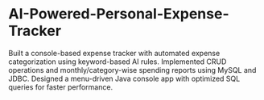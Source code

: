 # AI-Powered-Personal-Expense-Tracker
Built a console-based expense tracker with automated expense categorization using keyword-based AI rules. Implemented CRUD operations and monthly/category-wise spending reports using MySQL and JDBC. Designed a menu-driven Java console app with optimized SQL queries for faster performance.
